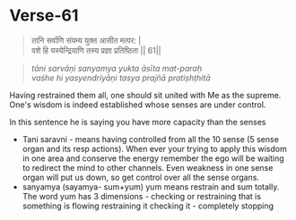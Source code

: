 # Verse-61

> तानि सर्वाणि संयम्य युक्त आसीत मत्पर: |  
वशे हि यस्येन्द्रियाणि तस्य प्रज्ञा प्रतिष्ठिता || 61||

> *tāni sarvāṇi sanyamya yukta āsīta mat-paraḥ  
vaśhe hi yasyendriyāṇi tasya prajñā pratiṣhṭhitā*

Having restrained them all, one should
sit united with Me as the supreme. One's wisdom is indeed
established whose senses are under control. 

In this sentence he is saying you have more capacity than the senses 
- Tani saravni - means having controlled from all the 10 sense (5 sense organ and its resp actions). When ever your trying to apply this wisdom in one area and conserve the energy remember the ego will be waiting to redirect the mind to other channels. Even weakness in one sense organ will put us down, so get control over all the sense organs.
- sanyamya (sayamya- sum+yum) yum means restrain and sum totally. The word yum has 3 dimensions 
		- checking or restraining that is something is flowing restraining it checking it 
		- completely stopping

<!--stackedit_data:
eyJoaXN0b3J5IjpbMTI4NDkzODIwNSwyMDQzNDU1MDUxLDU0OT
k2OTI4NywtMTY2Mjk2OTUsLTgwOTI2Mjk4MSwtMjAxNDkzNDcw
NiwxNDM0NDEyMjg0LC01MzkwODYwMDRdfQ==
-->